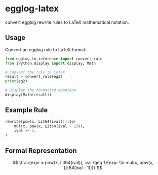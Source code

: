 # egglog-latex

convert egglog rewrite rules to LaTeX mathematical notation.

## Usage

Convert an egglog rule to LaTeX format:

```python
from egglog_to_inference import convert_rule
from IPython.display import display, Math

# Convert the rule to LaTeX
result = convert_rule(eg2)
print(eg2)

# Display the formatted equation
display(Math(result))
```

## Example Rule

```lisp
rewrite(pow(x, Lit64(ival))).to(
    mul(x, pow(x, Lit64(ival - 1))),
    ival >= 1,
)
```

## Formal Representation

$$
\frac{expr = pow(x, Lit64(ival)), ival \geq 1}{expr \to mul(x, pow(x, Lit64(ival - 1)))}
$$
